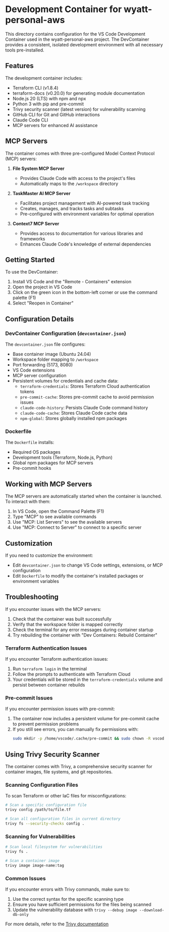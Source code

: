 # Development Container for wyatt-personal-aws

This directory contains configuration for the VS Code Development Container used in the wyatt-personal-aws project. The DevContainer provides a consistent, isolated development environment with all necessary tools pre-installed.

## Features

The development container includes:

- Terraform CLI (v1.8.4)
- terraform-docs (v0.20.0) for generating module documentation
- Node.js 20 (LTS) with npm and npx
- Python 3 with pip and pre-commit
- Trivy security scanner (latest version) for vulnerability scanning
- GitHub CLI for Git and GitHub interactions
- Claude Code CLI
- MCP servers for enhanced AI assistance

## MCP Servers

The container comes with three pre-configured Model Context Protocol (MCP) servers:

1. **File System MCP Server**
   - Provides Claude Code with access to the project's files
   - Automatically maps to the `/workspace` directory

2. **TaskMaster AI MCP Server**
   - Facilitates project management with AI-powered task tracking
   - Creates, manages, and tracks tasks and subtasks
   - Pre-configured with environment variables for optimal operation

3. **Context7 MCP Server**
   - Provides access to documentation for various libraries and frameworks
   - Enhances Claude Code's knowledge of external dependencies

## Getting Started

To use the DevContainer:

1. Install VS Code and the "Remote - Containers" extension
2. Open the project in VS Code
3. Click on the green icon in the bottom-left corner or use the command palette (F1)
4. Select "Reopen in Container"

## Configuration Details

### DevContainer Configuration (`devcontainer.json`)

The `devcontainer.json` file configures:
- Base container image (Ubuntu 24.04)
- Workspace folder mapping to `/workspace`
- Port forwarding (5173, 8080)
- VS Code extensions
- MCP server configuration
- Persistent volumes for credentials and cache data:
  - `terraform-credentials`: Stores Terraform Cloud authentication tokens
  - `pre-commit-cache`: Stores pre-commit cache to avoid permission issues
  - `claude-code-history`: Persists Claude Code command history
  - `claude-code-cache`: Stores Claude Code cache data
  - `npm-global`: Stores globally installed npm packages

### Dockerfile

The `Dockerfile` installs:
- Required OS packages
- Development tools (Terraform, Node.js, Python)
- Global npm packages for MCP servers
- Pre-commit hooks

## Working with MCP Servers

The MCP servers are automatically started when the container is launched. To interact with them:

1. In VS Code, open the Command Palette (F1)
2. Type "MCP" to see available commands
3. Use "MCP: List Servers" to see the available servers
4. Use "MCP: Connect to Server" to connect to a specific server

## Customization

If you need to customize the environment:

- Edit `devcontainer.json` to change VS Code settings, extensions, or MCP configuration
- Edit `Dockerfile` to modify the container's installed packages or environment variables

## Troubleshooting

If you encounter issues with the MCP servers:

1. Check that the container was built successfully
2. Verify that the workspace folder is mapped correctly
3. Check the terminal for any error messages during container startup
4. Try rebuilding the container with "Dev Containers: Rebuild Container"

### Terraform Authentication Issues

If you encounter Terraform authentication issues:

1. Run `terraform login` in the terminal
2. Follow the prompts to authenticate with Terraform Cloud
3. Your credentials will be stored in the `terraform-credentials` volume and persist between container rebuilds

### Pre-commit Issues

If you encounter permission issues with pre-commit:

1. The container now includes a persistent volume for pre-commit cache to prevent permission problems
2. If you still see errors, you can manually fix permissions with:
   ```bash
   sudo mkdir -p /home/vscode/.cache/pre-commit && sudo chown -R vscode:vscode /home/vscode/.cache
   ```

## Using Trivy Security Scanner

The container comes with Trivy, a comprehensive security scanner for container images, file systems, and git repositories.

### Scanning Configuration Files

To scan Terraform or other IaC files for misconfigurations:

```bash
# Scan a specific configuration file
trivy config /path/to/file.tf

# Scan all configuration files in current directory
trivy fs --security-checks config .
```

### Scanning for Vulnerabilities

```bash
# Scan local filesystem for vulnerabilities
trivy fs .

# Scan a container image
trivy image image-name:tag
```

### Common Issues

If you encounter errors with Trivy commands, make sure to:

1. Use the correct syntax for the specific scanning type
2. Ensure you have sufficient permissions for the files being scanned
3. Update the vulnerability database with `trivy --debug image --download-db-only`

For more details, refer to the [Trivy documentation](https://aquasecurity.github.io/trivy/latest/)
